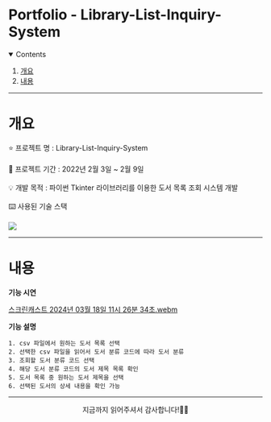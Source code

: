 # Portfolio - Library-List-Inquiry-System

<details open="open">
  <summary>Contents</summary>
  <ol>
    <li>
      <a href="#개요">개요</a>
    </li>
    <li>
      <a href="#내용">내용</a>
    </li>
  </ol>
</details>

---

# 개요
⭐ 프로젝트 명 : Library-List-Inquiry-System<br><br>
🚩 프로젝트 기간 : 2022년 2월 3일 ~ 2월 9일<br><br>
💡 개발 목적 : 파이썬 Tkinter 라이브러리를 이용한 도서 목록 조회 시스템 개발<br><br>
⌨️ 사용된 기술 스택<br><br>
<img src="https://img.shields.io/badge/Python-3776AB?style=for-the-badge&logo=python&logoColor=white">

---

# 내용
**기능 시연**

[스크린캐스트 2024년 03월 18일 11시 26분 34초.webm](https://github.com/hyunn00/Library-List-Inquiry-System/assets/90684987/c71109b5-6ca1-4cfd-b22b-0e728afa65aa)

**기능 설명** <br>

    1. csv 파일에서 원하는 도서 목록 선택
    2. 선택한 csv 파일을 읽어서 도서 분류 코드에 따라 도서 분류
    3. 조회할 도서 분류 코드 선택
    4. 해당 도서 분류 코드의 도서 제목 목록 확인
    5. 도서 목록 중 원하는 도서 제목을 선택
    6. 선택된 도서의 상세 내용을 확인 가능
   
---

<p align = "center">
지금까지 읽어주셔서 감사합니다!🙇‍♀️
</p>
